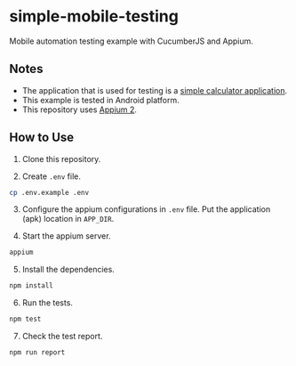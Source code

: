 # simple-mobile-testing

Mobile automation testing example with CucumberJS and Appium.

## Notes

- The application that is used for testing is a [simple calculator application](https://drive.google.com/file/d/1gYumnP6d8hD2rkGDNL7e0Az7vm_ywH-R/view?usp=sharing).
- This example is tested in Android platform.
- This repository uses [Appium 2](https://appium.io/docs/en/2.4/quickstart/).

## How to Use

1. Clone this repository.

2. Create `.env` file.

```sh
cp .env.example .env
```

3. Configure the appium configurations in `.env` file. Put the application (apk) location in `APP_DIR`.

4. Start the appium server.

```sh
appium
```

5. Install the dependencies.

```sh
npm install
```

6. Run the tests.

```sh
npm test
```

7. Check the test report.

```sh
npm run report
```
